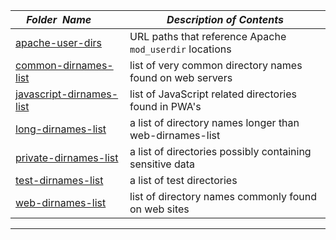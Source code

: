 |&nbsp;&nbsp;&nbsp;&nbsp;_Folder&nbsp;&nbsp;Name_&nbsp;&nbsp;&nbsp;&nbsp;| _Description of Contents_
|:----------------|--------------------------------------------------------------------------------------------------------------------------------------------------------
| [apache-user-dirs](apache-user-dirs.txt) |  URL paths that reference Apache `mod_userdir` locations 
| [common-dirnames-list](common-dirnames-list.txt) |  list of very common directory names found on web servers 
| [javascript-dirnames-list](javascript-dirnames-list.txt) |  list of JavaScript related directories found in PWA's 
| [long-dirnames-list](long-dirnames-list.txt) |  a list of directory names longer than web-dirnames-list 
| [private-dirnames-list](private-dirnames-list.txt) |  a list of directories possibly containing sensitive data 
| [test-dirnames-list](test-dirnames-list.txt) |  a list of test directories 
| [web-dirnames-list](web-dirnames-list.txt) |  list of directory names commonly found on web sites 

* * *

